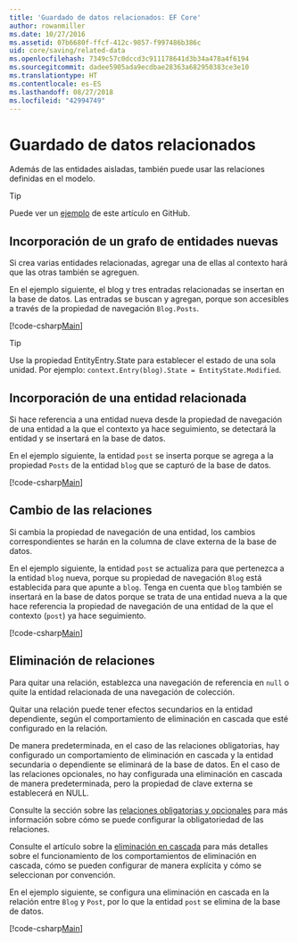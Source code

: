 ```yaml
---
title: 'Guardado de datos relacionados: EF Core'
author: rowanmiller
ms.date: 10/27/2016
ms.assetid: 07b6680f-ffcf-412c-9857-f997486b386c
uid: core/saving/related-data
ms.openlocfilehash: 7349c57c0dccd3c911178641d3b34a478a4f6194
ms.sourcegitcommit: dadee5905ada9ecdbae28363a682950383ce3e10
ms.translationtype: HT
ms.contentlocale: es-ES
ms.lasthandoff: 08/27/2018
ms.locfileid: "42994749"
---
```

# <a name="saving-related-data"></a>Guardado de datos relacionados

Además de las entidades aisladas, también puede usar las relaciones definidas en el modelo.

> [!TIP]  
> Puede ver un [ejemplo](https://github.com/aspnet/EntityFramework.Docs/tree/master/samples/core/Saving/Saving/RelatedData/) de este artículo en GitHub.

## <a name="adding-a-graph-of-new-entities"></a>Incorporación de un grafo de entidades nuevas

Si crea varias entidades relacionadas, agregar una de ellas al contexto hará que las otras también se agreguen.

En el ejemplo siguiente, el blog y tres entradas relacionadas se insertan en la base de datos. Las entradas se buscan y agregan, porque son accesibles a través de la propiedad de navegación `Blog.Posts`.

[!code-csharp[Main](../../../samples/core/Saving/Saving/RelatedData/Sample.cs#AddingGraphOfEntities)]

> [!TIP]  
> Use la propiedad EntityEntry.State para establecer el estado de una sola unidad. Por ejemplo: `context.Entry(blog).State = EntityState.Modified`.

## <a name="adding-a-related-entity"></a>Incorporación de una entidad relacionada

Si hace referencia a una entidad nueva desde la propiedad de navegación de una entidad a la que el contexto ya hace seguimiento, se detectará la entidad y se insertará en la base de datos.

En el ejemplo siguiente, la entidad `post` se inserta porque se agrega a la propiedad `Posts` de la entidad `blog` que se capturó de la base de datos.

[!code-csharp[Main](../../../samples/core/Saving/Saving/RelatedData/Sample.cs#AddingRelatedEntity)]

## <a name="changing-relationships"></a>Cambio de las relaciones

Si cambia la propiedad de navegación de una entidad, los cambios correspondientes se harán en la columna de clave externa de la base de datos.

En el ejemplo siguiente, la entidad `post` se actualiza para que pertenezca a la entidad `blog` nueva, porque su propiedad de navegación `Blog` está establecida para que apunte a `blog`. Tenga en cuenta que `blog` también se insertará en la base de datos porque se trata de una entidad nueva a la que hace referencia la propiedad de navegación de una entidad de la que el contexto (`post`) ya hace seguimiento.

[!code-csharp[Main](../../../samples/core/Saving/Saving/RelatedData/Sample.cs#ChangingRelationships)]

## <a name="removing-relationships"></a>Eliminación de relaciones

Para quitar una relación, establezca una navegación de referencia en `null` o quite la entidad relacionada de una navegación de colección.

Quitar una relación puede tener efectos secundarios en la entidad dependiente, según el comportamiento de eliminación en cascada que esté configurado en la relación.

De manera predeterminada, en el caso de las relaciones obligatorias, hay configurado un comportamiento de eliminación en cascada y la entidad secundaria o dependiente se eliminará de la base de datos. En el caso de las relaciones opcionales, no hay configurada una eliminación en cascada de manera predeterminada, pero la propiedad de clave externa se establecerá en NULL.

Consulte la sección sobre las [relaciones obligatorias y opcionales](../modeling/relationships.md#required-and-optional-relationships) para más información sobre cómo se puede configurar la obligatoriedad de las relaciones.

Consulte el artículo sobre la [eliminación en cascada](cascade-delete.md) para más detalles sobre el funcionamiento de los comportamientos de eliminación en cascada, cómo se pueden configurar de manera explícita y cómo se seleccionan por convención.

En el ejemplo siguiente, se configura una eliminación en cascada en la relación entre `Blog` y `Post`, por lo que la entidad `post` se elimina de la base de datos.

[!code-csharp[Main](../../../samples/core/Saving/Saving/RelatedData/Sample.cs#RemovingRelationships)]
